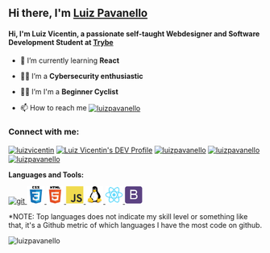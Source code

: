 ## Hi there, I'm [Luiz Pavanello](https://github.com/luizpavanello)

#### Hi, I'm Luiz Vicentin, a passionate self-taught Webdesigner and Software Development Student at [Trybe](https://www.betrybe.com/)

- 🔰 I’m  currently learning **React**

- 🕵️‍♂️ I’m  a **Cybersecurity enthusiastic**

- 🚴‍♂️ I’m  I'm a **Beginner Cyclist**

- 📫 How to reach me  <a href="luizpavanello@gmail.com" target="blank"><img align="center" src="https://cdn.jsdelivr.net/npm/simple-icons@3.4.0/icons/gmail.svg" alt="luizpavanello" height="20" width="20"/></a>

<h3 align="left">Connect with me:</h3>
<p align="left">
<a href="https://codepen.io/luizvicentin" target="blank"><img align="center" src="https://cdn.jsdelivr.net/npm/simple-icons@3.0.1/icons/codepen.svg" alt="luizvicentin" height="20" width="20" /></a>
<a href="https://dev.to/luizpavanello" target="blank"><img align="center" src="https://d2fltix0v2e0sb.cloudfront.net/dev-badge.svg" alt="Luiz Vicentin's DEV Profile" height="20" width="20" /></a>
<a href="https://twitter.com/LuizFPavanello" target="blank"><img align="center" src="https://cdn.jsdelivr.net/npm/simple-icons@3.0.1/icons/twitter.svg" alt="luizpavanello" height="20" width="20" /></a>
<a href="https://www.linkedin.com/in/luizfpavanello/" target="blank"><img align="center" src="https://cdn.jsdelivr.net/npm/simple-icons@3.0.1/icons/linkedin.svg" alt="luizpavanello" height="20" width="20" /></a>
<a href="https://instagram.com/luizfpavanello" target="blank"><img align="center" src="https://cdn.jsdelivr.net/npm/simple-icons@3.0.1/icons/instagram.svg" alt="luizpavanello" height="20" width="20" /></a>
</p>

**Languages and Tools:**

<p align="left">
  <a href="https://git-scm.com/" target="_blank"> <img src="https://www.vectorlogo.zone/logos/git-scm/git-scm-icon.svg" alt="git" width="35" height="35"/> </a> 
  <a href="https://www.w3schools.com/css/" target="_blank"> <img src="https://raw.githubusercontent.com/devicons/devicon/master/icons/css3/css3-original-wordmark.svg" alt="css3" width="35" height="35"/> </a>
  <a href="https://www.w3.org/html/" target="_blank"> <img src="https://raw.githubusercontent.com/devicons/devicon/master/icons/html5/html5-original-wordmark.svg" alt="html5" width="35" height="35"/> </a> 
  <a href="https://developer.mozilla.org/en-US/docs/Web/JavaScript" target="_blank"> <img src="https://raw.githubusercontent.com/devicons/devicon/master/icons/javascript/javascript-original.svg" alt="javascript" width="35" height="35"/> </a> 
  <a href="https://www.linux.org/" target="_blank"> <img src="https://raw.githubusercontent.com/devicons/devicon/master/icons/linux/linux-original.svg" alt="linux" width="35" height="35"/> </a> 
  <a href="https://reactjs.org/" target="_blank"> <img src="https://raw.githubusercontent.com/devicons/devicon/master/icons/react/react-original.svg" alt="react" width="35" height="35"/> </a> 
  <a href="https://www.getbootstrap.com/" target="_blank"> <img src="https://github.com/devicons/devicon/blob/master/icons/bootstrap/bootstrap-plain.svg" alt="bootstrap" width="35" height="35"/> </a> 
</p>
  
*NOTE: Top languages does not indicate my skill level or something like that, it's a Github metric of which languages I have the most code on github.
<p align="left"> <img src="https://komarev.com/ghpvc/?username=luizpavanello&label=Profile%20views&color=0e75b6&style=flat" alt="luizpavanello" /> </p>
